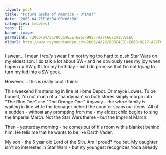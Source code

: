```yaml
---
layout: post
title: "Future Geeks of America - Unite!"
date: "2005-04-26T18:04:00+06:00"
categories: [movies]
tags: []
banner_image: 
permalink: /2005/04/26/806C4EEE-E860-9827-A27F6672415591EC
oldurl: http://www.raymondcamden.com/2005/4/26/806C4EEE-E860-9827-A27F6672415591EC
---
```


I swear... I mean I <i>really</i> swear I'm not trying too hard to push Star Wars on my eldest son. I do talk a lot about SW - and he obviously sees my joy when I open up SW gifts for my birthday - but I do promise that I'm not <i>trying</i> to turn my kid into a SW geek.

However.... this is really cool I think:

This weekend I'm standing in line at Home Depot. Or maybe Lowes. To be honest, I'm not much of a "handyman" so both stores simply morph into "The Blue One" and "The Orange One." Anyway - the whole family is waiting in line while the teenager behind the counter scans our items. All of a sudden - without any prompting from me - my eldest child begins to sing the Imperial March. Not the Star Wars theme - but the Imperial March. 

Then - yesterday morning - he comes out of his room with a blanket behind him. He tells me that he wants to be like Darth Vader.

My son - the 5 year old Lord of the Sith. Am I proud? You bet. My daughter isn't so interested in  Star Wars - but my youngest recognizes Yoda already.